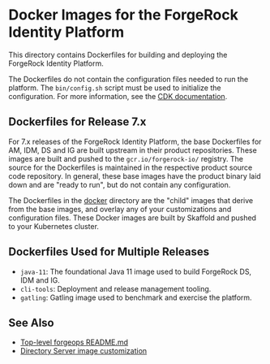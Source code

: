 # Docker Images for the ForgeRock Identity Platform

This directory contains Dockerfiles for building and deploying the ForgeRock 
Identity Platform.

The Dockerfiles do not contain the configuration files needed to run the 
platform. The `bin/config.sh` script must be used to initialize the 
configuration. For more information, see the 
[CDK documentation](https://ea.forgerock.com/docs/forgeops/cdk/develop/intro.html).

## Dockerfiles for Release 7.x

For 7.x releases of the ForgeRock Identity Platform, the base Dockerfiles for 
AM, IDM, DS and IG are built upstream in their product repositories. These 
images are built and pushed to the `gcr.io/forgerock-io/` registry. The source 
for the Dockerfiles is maintained in the respective product source code 
repository. In general, these base images have the product binary laid down and 
are "ready to run", but do not contain any configuration.

The Dockerfiles in the [docker](./) directory are the "child" images that 
derive from the base images, and overlay any of your customizations and 
configuration files. These Docker images are built by Skaffold and pushed to 
your Kubernetes cluster.

## Dockerfiles Used for Multiple Releases

* `java-11`: The foundational Java 11 image used to build ForgeRock DS, IDM and 
  IG.
* `cli-tools`: Deployment and release management tooling.
* `gatling`: Gatling image used to benchmark and exercise the platform.

 ## See Also

* [Top-level forgeops README.md](../README.md)
* [Directory Server image customization](ds/README-DS.md)